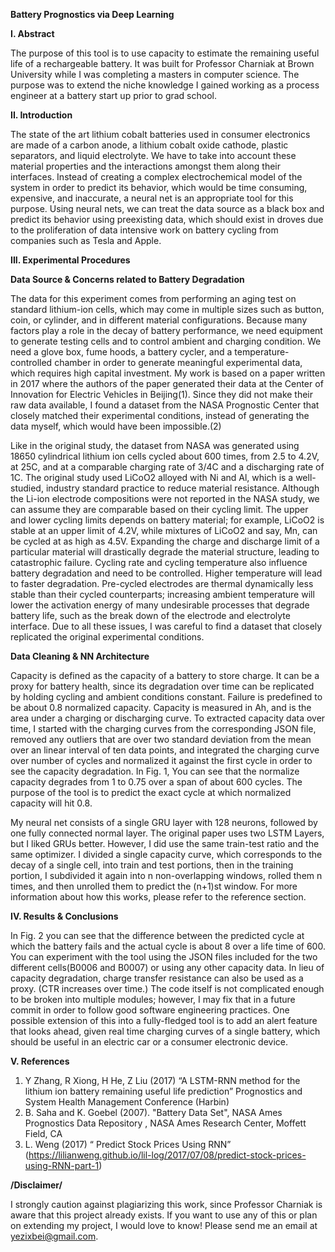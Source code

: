 **Battery Prognostics via Deep Learning**

**I. Abstract**

The purpose of this tool is to use capacity to estimate the remaining useful life of a rechargeable battery. It was built for Professor Charniak at Brown University while I was completing a masters in computer science. The purpose was to extend the niche knowledge I gained working as a process engineer at a battery start up prior to grad school. 



**II. Introduction**

The state of the art lithium cobalt batteries used in consumer electronics are made of a carbon anode, a lithium cobalt oxide cathode, plastic separators, and liquid electrolyte. We have to take into account these material properties and the interactions amongst them along their interfaces. Instead of creating a complex electrochemical model of the system in order to predict its behavior, which would be time consuming, expensive, and inaccurate, a neural net is an appropriate tool for this purpose. Using neural nets, we can treat the data source as a black box and predict its behavior using preexisting data, which should exist in droves due to the proliferation of data intensive work on battery cycling from companies such as Tesla and Apple.



**III. Experimental Procedures**

**Data Source & Concerns related to Battery Degradation**

The data for this experiment comes from performing an aging test on standard lithium-ion cells, which may come in multiple sizes such as button, coin, or cylinder, and in different material configurations. Because many factors play a role in the decay of battery performance, we need equipment to generate testing cells and to control ambient and charging condition. We need a glove box, fume hoods, a battery cycler, and a temperature-controlled chamber in order to generate meaningful experimental data, which requires high capital investment.  My work is based on a paper written in 2017 where the authors of the paper generated their data at the Center of Innovation for Electric Vehicles in Beijing(1). Since they did not make their raw data available, I found a dataset from the NASA Prognostic Center that closely matched their experimental conditions, instead of generating the data myself, which would have been impossible.(2)

Like in the original study, the dataset from NASA was generated using 18650 cylindrical lithium ion cells cycled about 600 times, from 2.5 to 4.2V, at 25C, and at a comparable charging rate of 3/4C and a discharging rate of 1C. The original study used LiCoO2 alloyed with Ni and Al, which is a well-studied, industry standard practice to reduce material resistance. Although the Li-ion electrode compositions were not reported in the NASA study, we can assume they are comparable based on their cycling limit. The upper and lower cycling limits depends on battery material; for example, LiCoO2 is stable at an upper limit of 4.2V, while mixtures of LiCoO2 and say, Mn, can be cycled at as high as 4.5V. Expanding the charge and discharge limit of a particular material will drastically degrade the material structure, leading to catastrophic failure.  Cycling rate and cycling temperature also influence battery degradation and need to be controlled. Higher temperature will lead to faster degradation. Pre-cycled electrodes are thermal dynamically less stable than their cycled counterparts; increasing ambient temperature will lower the activation energy of many undesirable processes that degrade battery life, such as the break down of the electrode and electrolyte interface. Due to all these issues, I was careful to find a dataset that closely replicated the original experimental conditions. 

**Data Cleaning & NN Architecture**

Capacity is defined as the capacity of a battery to store charge. It can be a proxy for battery health, since its degradation over time can be replicated by holding cycling and ambient conditions constant. Failure is predefined to be about 0.8 normalized capacity. Capacity is measured in Ah, and is the area under a charging or discharging curve. To extracted capacity data over time, I started with the charging curves from the corresponding JSON file, removed any outliers that are over two standard deviation from the mean over an linear interval of ten data points, and integrated the charging curve over number of cycles and normalized it against the first cycle in order to see the capacity degradation. In Fig. 1, You can see that the normalize capacity degrades from 1 to 0.75 over a span of about 600 cycles. The purpose of the tool is to predict the exact cycle at which normalized capacity will hit 0.8. 

My neural net consists of a single GRU layer with 128 neurons, followed by one fully connected normal layer. The original paper uses two LSTM Layers, but I liked GRUs better. However, I did use the same train-test ratio and the same optimizer. I divided a single capacity curve, which corresponds to the decay of a single cell, into train and test portions, then in the training portion, I subdivided it again into n non-overlapping windows, rolled them n times, and then unrolled them to predict the (n+1)st window. For more information about how this works, please refer to the reference section.



**IV. Results & Conclusions**

In Fig. 2  you can see that the difference between the predicted cycle at which the battery fails and the actual cycle is about 8 over a life time of 600. You can experiment with the tool using the JSON files included for the two different cells(B0006 and B0007) or using any other capacity data. In lieu of capacity degradation, charge transfer resistance can also be used as a proxy. (CTR increases over time.) The code itself is not complicated enough to be broken into multiple modules; however, I may fix that in a future commit in order to follow good software engineering practices.  One possible extension of this into a fully-fledged tool is to add an alert feature that looks ahead, given real time charging curves of a single battery, which should be useful in an electric car or a consumer electronic device. 



**V. References**

1. Y Zhang, R Xiong, H He, Z Liu (2017) “A LSTM-RNN method for the lithium ion battery remaining useful life prediction” Prognostics and System Health Management Conference (Harbin)
2. B. Saha and K. Goebel (2007). "Battery Data Set", NASA Ames Prognostics Data Repository , NASA Ames Research Center, Moffett Field, CA
3. L. Weng (2017) “ Predict Stock Prices Using RNN”
(https://lilianweng.github.io/lil-log/2017/07/08/predict-stock-prices-using-RNN-part-1)



**/Disclaimer/**

I strongly caution against plagiarizing this work, since Professor Charniak is aware that this project already exists. If you want to use any of this or plan on extending my project, I would love to know! Please send me an email at yezixbei@gmail.com.
